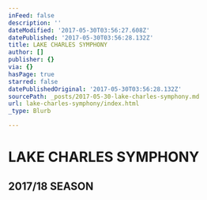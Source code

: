 ```yaml
---
inFeed: false
description: ''
dateModified: '2017-05-30T03:56:27.608Z'
datePublished: '2017-05-30T03:56:28.132Z'
title: LAKE CHARLES SYMPHONY
author: []
publisher: {}
via: {}
hasPage: true
starred: false
datePublishedOriginal: '2017-05-30T03:56:28.132Z'
sourcePath: _posts/2017-05-30-lake-charles-symphony.md
url: lake-charles-symphony/index.html
_type: Blurb

---
```

# LAKE CHARLES SYMPHONY

## 2017/18 SEASON